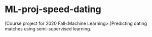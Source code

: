 # ML-proj-speed-dating
[Course project for 2020 Fall&lt;Machine Learning>.]Predicting dating matches using semi-supervised learning.
